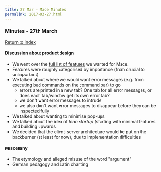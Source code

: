 ```yaml
---
title: 27 Mar - Mace Minutes
permalink: 2017-03-27.html
---
```


### Minutes - 27th March

[Return to index](../index.html)

#### Discussion about product design
* We went over the [full list of features](../features.html) we wanted for Mace.
* Features were roughly categorised by importance (from crucial to unimportant)
* We talked about where we would want error messages (e.g. from executing bad commands on the command bar) to go
  * errors are printed in a new tab? One tab for all error messages, or does each tab/window get its own error tab?
  * we don't want error messages to intrude
  * we also don't want error messages to disappear before they can be inspected fully
* We talked about wanting to minimise pop-ups
* We talked about the idea of *lean startup* (starting with minimal features and building upwards
* We decided that the client-server architecture would be put on the backburner (at least for now), due to implementation difficulties

#### Miscellany
* The etymology and alleged misuse of the word "argument"
* German pedagogy and Latin chanting
